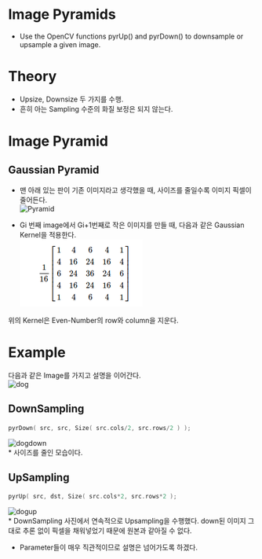 # Image Pyramids

* Use the OpenCV functions pyrUp() and pyrDown() to downsample or upsample a given image.

# Theory

* Upsize, Downsize 두 가지를 수행.   
* 흔히 아는 Sampling 수준의 화질 보정은 되지 않는다.    


# Image Pyramid

## Gaussian Pyramid

* 맨 아래 있는 판이 기존 이미지라고 생각했을 때, 사이즈를 줄일수록 이미지 픽셀이 줄어든다.   
![Pyramid](https://docs.opencv.org/3.4/Pyramids_Tutorial_Pyramid_Theory.png)   

* Gi 번째 image에서 Gi+1번째로 작은 이미지를 만들 때, 다음과 같은 Gaussian Kernel을 적용한다.   
![GKernel](https://github.com/saturnone1/OpenCV_study/blob/32f02a61aded1c4465071f5e17a21d1aaf4fd429/ImageProcessing/image/SamplingKernel.png)   

위의 Kernel은 Even-Number의 row와 column을 지운다.

# Example

다음과 같은 Image를 가지고 설명을 이어간다.   
![dog](https://docs.opencv.org/3.4/Pyramids_Tutorial_Original_Image.jpg)   

## DownSampling

```cpp
pyrDown( src, src, Size( src.cols/2, src.rows/2 ) );
```
![dogdown](https://docs.opencv.org/3.4/Pyramids_Tutorial_PyrDown_Result.jpg)   
	* 사이즈를 줄인 모습이다.
## UpSampling
```cpp
pyrUp( src, dst, Size( src.cols*2, src.rows*2 );
```
![dogup](https://docs.opencv.org/3.4/Pyramids_Tutorial_PyrUp_Result.jpg)   
	* DownSampling 사진에서 연속적으로 Upsampling을 수행했다. down된 이미지 그대로 추론 없이 픽셀을 채워넣었기 때문에 원본과 같아질 수 없다.


* Parameter들이 매우 직관적이므로 설명은 넘어가도록 하겠다.   





